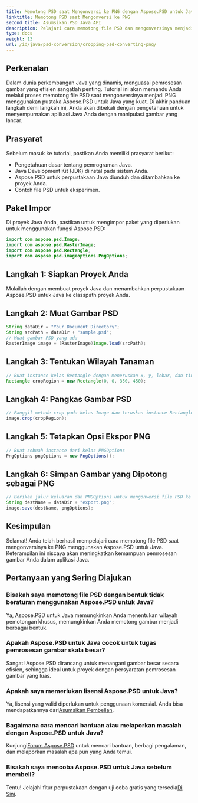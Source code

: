 ```yaml
---
title: Memotong PSD saat Mengonversi ke PNG dengan Aspose.PSD untuk Java
linktitle: Memotong PSD saat Mengonversi ke PNG
second_title: Asumsikan.PSD Java API
description: Pelajari cara memotong file PSD dan mengonversinya menjadi PNG menggunakan Aspose.PSD untuk Java. Sempurnakan aplikasi Java Anda dengan pemrosesan gambar yang efisien.
type: docs
weight: 13
url: /id/java/psd-conversion/cropping-psd-converting-png/
---
```

## Perkenalan
Dalam dunia perkembangan Java yang dinamis, menguasai pemrosesan gambar yang efisien sangatlah penting. Tutorial ini akan memandu Anda melalui proses memotong file PSD saat mengonversinya menjadi PNG menggunakan pustaka Aspose.PSD untuk Java yang kuat. Di akhir panduan langkah demi langkah ini, Anda akan dibekali dengan pengetahuan untuk menyempurnakan aplikasi Java Anda dengan manipulasi gambar yang lancar.
## Prasyarat
Sebelum masuk ke tutorial, pastikan Anda memiliki prasyarat berikut:
- Pengetahuan dasar tentang pemrograman Java.
- Java Development Kit (JDK) diinstal pada sistem Anda.
- Aspose.PSD untuk perpustakaan Java diunduh dan ditambahkan ke proyek Anda.
- Contoh file PSD untuk eksperimen.
## Paket Impor
Di proyek Java Anda, pastikan untuk mengimpor paket yang diperlukan untuk menggunakan fungsi Aspose.PSD:
```java
import com.aspose.psd.Image;
import com.aspose.psd.RasterImage;
import com.aspose.psd.Rectangle;
import com.aspose.psd.imageoptions.PngOptions;
```
## Langkah 1: Siapkan Proyek Anda
Mulailah dengan membuat proyek Java dan menambahkan perpustakaan Aspose.PSD untuk Java ke classpath proyek Anda.
## Langkah 2: Muat Gambar PSD
```java
String dataDir = "Your Document Directory";
String srcPath = dataDir + "sample.psd";
// Muat gambar PSD yang ada
RasterImage image = (RasterImage)Image.load(srcPath);
```
## Langkah 3: Tentukan Wilayah Tanaman
```java
// Buat instance kelas Rectangle dengan meneruskan x, y, lebar, dan tinggi
Rectangle cropRegion = new Rectangle(0, 0, 350, 450);
```
## Langkah 4: Pangkas Gambar PSD
```java
// Panggil metode crop pada kelas Image dan teruskan instance Rectangle
image.crop(cropRegion);
```
## Langkah 5: Tetapkan Opsi Ekspor PNG
```java
// Buat sebuah instance dari kelas PNGOptions
PngOptions pngOptions = new PngOptions();
```
## Langkah 6: Simpan Gambar yang Dipotong sebagai PNG
```java
// Berikan jalur keluaran dan PNGOptions untuk mengonversi file PSD ke PNG dan menyimpan hasilnya
String destName = dataDir + "export.png";
image.save(destName, pngOptions);
```
## Kesimpulan
Selamat! Anda telah berhasil mempelajari cara memotong file PSD saat mengonversinya ke PNG menggunakan Aspose.PSD untuk Java. Keterampilan ini niscaya akan meningkatkan kemampuan pemrosesan gambar Anda dalam aplikasi Java.
## Pertanyaan yang Sering Diajukan
### Bisakah saya memotong file PSD dengan bentuk tidak beraturan menggunakan Aspose.PSD untuk Java?
Ya, Aspose.PSD untuk Java memungkinkan Anda menentukan wilayah pemotongan khusus, memungkinkan Anda memotong gambar menjadi berbagai bentuk.
### Apakah Aspose.PSD untuk Java cocok untuk tugas pemrosesan gambar skala besar?
Sangat! Aspose.PSD dirancang untuk menangani gambar besar secara efisien, sehingga ideal untuk proyek dengan persyaratan pemrosesan gambar yang luas.
### Apakah saya memerlukan lisensi Aspose.PSD untuk Java?
 Ya, lisensi yang valid diperlukan untuk penggunaan komersial. Anda bisa mendapatkannya dari[Asumsikan Pembelian](https://purchase.aspose.com/buy).
### Bagaimana cara mencari bantuan atau melaporkan masalah dengan Aspose.PSD untuk Java?
 Kunjungi[Forum Aspose.PSD](https://forum.aspose.com/c/psd/34) untuk mencari bantuan, berbagi pengalaman, dan melaporkan masalah apa pun yang Anda temui.
### Bisakah saya mencoba Aspose.PSD untuk Java sebelum membeli?
 Tentu! Jelajahi fitur perpustakaan dengan uji coba gratis yang tersedia[Di Sini](https://releases.aspose.com/).